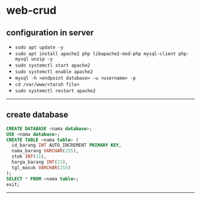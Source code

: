 # web-crud
## configuration in server
- ```sudo apt update -y```
- ```sudo apt install apache2 php libapache2-mod-php mysql-client php-mysql unzip -y```
- ```sudo systemctl start apache2```
- ```sudo systemctl enable apache2```
- ```mysql -h <endpoint database> -u <username> -p```
- ```cd /var/www/<taruh file>```
- ```sudo systemctl restart apache2```
---
## create database
```sql
CREATE DATABASE <nama database>;
USE <nama database>;
CREATE TABLE <nama table> (
  id_barang INT AUTO_INCREMENT PRIMARY KEY,
  nama_barang VARCHAR(255),
  stok INT(11),
  harga_barang INT(11),
  tgl_masuk VARCHAR(255)
);
SELECT * FROM <nama table>;
exit;
```
---
